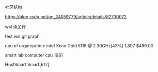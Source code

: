 社区结构

https://blog.csdn.net/qq_24059779/article/details/82730072

wsl 添加行

test wsl git graph

cpu of organization:
Intel Xeon Gold 5118 @ 2.30GHz(43%) 1,807 $499.00

smart lab computer cpu
1981

HustSmart
Smart[612]